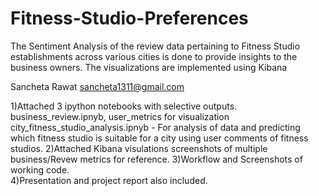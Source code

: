 # Fitness-Studio-Preferences
The Sentiment Analysis of the review data pertaining to Fitness Studio establishments across various cities is done to provide insights to the business owners.  The visualizations are implemented using Kibana

Sancheta Rawat <sancheta1311@gmail.com>


1)Attached 3 ipython notebooks with selective outputs.
business_review.ipnyb, user_metrics for visualization
city_fitness_studio_analysis.ipnyb - For analysis of data and predicting which fitness studio is suitable for a city using user comments of fitness studios.
2)Attached Kibana visulations screenshots of multiple business/Revew metrics for reference.
3)Workflow and Screenshots of working code.  
4)Presentation and project report also included.

